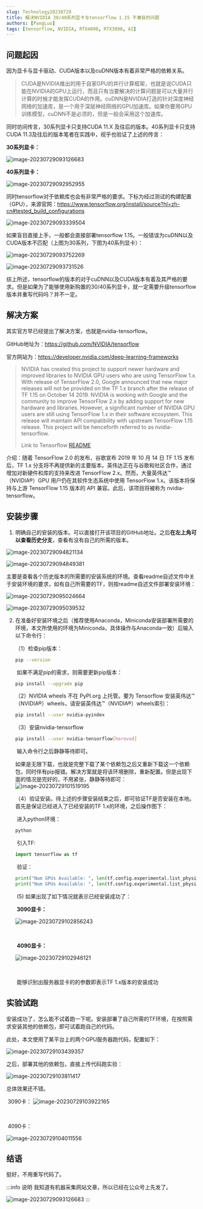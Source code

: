 ```yaml
---
slug: Technology20230729
title: 解决NVIDIA 30/40系列显卡与tensorflow 1.15 不兼容的问题
authors: [PangLuo]
tags: [tensorflow, NVIDIA, RTX4090, RTX3090, AI]
---
```




## 问题起因

因为显卡与显卡驱动、CUDA版本以及cuDNN版本有着非常严格的依赖关系。

> CUDA是NVIDIA推出的用于自家GPU的并行计算框架，也就是说CUDA只能在NVIDIA的GPU上运行，而且只有当要解决的计算问题是可以大量并行计算的时候才能发挥CUDA的作用。cuDNN是NVIDIA打造的针对深度神经网络的加速库，是一个用于深层神经网络的GPU加速库。如果你要用GPU训练模型，cuDNN不是必须的，但是一般会采用这个加速库。



同时坊间传言，30系列显卡只支持CUDA 11.X 及往后的版本。40系列显卡只支持CUDA 11.3及往后的版本笔者在实践中，视乎也验证了上述的传言：

**30系列显卡：**

![image-20230729093126683](https://img.up.cdn.nahida.cn/typora/20230729/assets/image-20230729093126683.png!blog.luomoe.com.20230729)

**40系列显卡：**

![image-20230729092952955](https://img.up.cdn.nahida.cn/typora/20230729/assets/image-20230729092952955.png!blog.luomoe.com.20230729)

同时tensorflow对于依赖库也会有非常严格的要求。下标为经过测试的构建配置（GPU），来源官网：https://www.tensorflow.org/install/source?hl=zh-cn#tested_build_configurations

![image-20230729093339504](https://img.up.cdn.nahida.cn/typora/20230729/assets/image-20230729093339504.png!blog.luomoe.com.20230729)



如果盲目直接上手，一般都会直接部署tensorflow 1.15。一般错误为cuDNN以及CUDA版本不匹配（上图为30系列，下图为40系列显卡）：

![image-20230729093752269](https://img.up.cdn.nahida.cn/typora/20230729/assets/image-20230729093752269.png!blog.luomoe.com.20230729)

![image-20230729093731526](https://img.up.cdn.nahida.cn/typora/20230729/assets/image-20230729093731526.png!blog.luomoe.com.20230729)



综上所述，tensorflow的版本的对于cuDNN以及CUDA版本有着及其严格的要求。但是如果为了能够使用新购置的30/40系列显卡，就一定需要升级tensorflow版本并重写代码吗？并不一定。



## 解决方案

其实官方早已经提出了解决方案，也就是nvidia-tensorflow。

GitHub地址为：https://github.com/NVIDIA/tensorflow

官方网站为：https://developer.nvidia.com/deep-learning-frameworks

> NVIDIA has created this project to support newer hardware and improved libraries to NVIDIA GPU users who are using TensorFlow 1.x. With release of TensorFlow 2.0, Google announced that new major releases will not be provided on the TF 1.x branch after the release of TF 1.15 on October 14 2019. NVIDIA is working with Google and the community to improve TensorFlow 2.x by adding support for new hardware and libraries. However, a significant number of NVIDIA GPU users are still using TensorFlow 1.x in their software ecosystem. This release will maintain API compatibility with upstream TensorFlow 1.15 release. This project will be henceforth referred to as nvidia-tensorflow.
>
> Link to Tensorflow [README](https://github.com/tensorflow/tensorflow)



介绍：随着 TensorFlow 2.0 的发布，谷歌宣布 2019 年 10 月 14 日 TF 1.15 发布后，TF 1.x 分支将不再提供新的主要版本。英伟达正在与谷歌和社区合作，通过增加对新硬件和库的支持来改进 TensorFlow 2.x。然而，大量英伟达™（NVIDIA®）GPU 用户仍在其软件生态系统中使用 TensorFlow 1.x。该版本将保持与上游 TensorFlow 1.15 版本的 API 兼容。此后，该项目将被称为 nvidia-tensorflow。



## 安装步骤

1. 明确自己的安装的版本。可以直接打开该项目的GitHub地址。之后**在左上角可以查看历史分支**，查看有没有自己的所需的版本。

![image-20230729094821134](https://img.up.cdn.nahida.cn/typora/20230729/assets/image-20230729094821134.png!blog.luomoe.com.20230729)

![image-20230729094849381](https://img.up.cdn.nahida.cn/typora/20230729/assets/image-20230729094849381.png!blog.luomoe.com.20230729)



​		主要是查看各个历史版本的所需要的安装系统的环境。查看readme自述文件中关于安装环境的要求，如有自己所需要的TF，则按readme自述文件部署安装环境：

![image-20230729095024664](https://img.up.cdn.nahida.cn/typora/20230729/assets/image-20230729095024664.png!blog.luomoe.com.20230729)

![image-20230729095039532](https://img.up.cdn.nahida.cn/typora/20230729/assets/image-20230729095039532.png!blog.luomoe.com.20230729)



2. 在准备好安装环境之后（推荐使用Anaconda，Miniconda安装部署所需要的环境，本文所使用的环境为Miniconda，具体操作与Anaconda一致）后输入以下命令行：

   （1）检查pip版本：		

   ```bash
   pip --version
   ```

   ​		如果不满足pip的需求，则需要更新pip版本：				

   ```bash
   pip install --upgrade pip
   ```

   （2）NVIDIA wheels 不在 PyPI.org 上托管。要为 Tensorflow 安装英伟达™（NVIDIA®）wheels，请安装英伟达™（NVIDIA®）wheels索引：			

   ```bash
   pip install --user nvidia-pyindex
   ```

   （3）安装nvidia-tensorflow

   ```bash
   pip install --user nvidia-tensorflow[horovod]
   ```

   ​			输入命令行之后静静等待即可。

   ​			如果是无限下载，也就是完整下载了某个依赖包之后又重新下载这一个依赖包，同时伴有pip报错。解决方案就是将该环境删除，重新配置。但是出现下面的情况是完好的，不用紧张，静静等待即可：			![image-20230729101519195](https://img.up.cdn.nahida.cn/typora/20230729/assets/image-20230729101519195.png!blog.luomoe.com.20230729)

   ​	（4）验证安装。待上述的步骤安装结束之后，即可验证TF是否安装在本地。首先是保证已经进入了已经安装的TF 1.x的环境，之后操作图下：

   ​			进入python环境：

   ```bash
   python
   ```

   ​			引入TF:  

   ```python
   import tensorflow as tf
   ```

   ​			验证：

   ```python
   print("Num GPUs Available: ", len(tf.config.experimental.list_physical_devices('GPU')))
   print("Num GPUs Available: ", len(tf.config.experimental.list_physical_devices('XLA_GPU')))
   ```

   ​		(5) 如果出现了如下情况就表示已经安装成功了：

   ​				**3090显卡：**

   ![image-20230729102856243](https://img.up.cdn.nahida.cn/typora/20230729/assets/image-20230729102856243.png!blog.luomoe.com.20230729)

   ​			

   ​			**4090显卡：**

   ![image-20230729102946121](https://img.up.cdn.nahida.cn/typora/20230729/assets/image-20230729102946121.png!blog.luomoe.com.20230729)

   ​	

   ​	能够识别出服务器显卡的的参数即表示TF 1.x版本的安装成功



## 实验试跑

安装成功了，怎么能不试着跑一下呢。安装部署了自己所需的TF环境，在按照需求安装其他的依赖包，即可试着跑自己的代码。



此处，本文使用了某平台上的两个GPU服务器跑代码，配置如下：

![image-20230729103439357](https://img.up.cdn.nahida.cn/typora/20230729/assets/image-20230729103439357.png!blog.luomoe.com.20230729)

之后，部署其他的依赖包，直接上传代码跑实验：

![image-20230729103811417](https://img.up.cdn.nahida.cn/typora/20230729/assets/image-20230729103811417.png!blog.luomoe.com.20230729)

总体效果还不错。

​			3090卡：		![image-20230729103922165](https://img.up.cdn.nahida.cn/typora/20230729/assets/image-20230729103922165.png!blog.luomoe.com.20230729)

​			

​			4090卡：

![image-20230729104011556](https://img.up.cdn.nahida.cn/typora/20230729/assets/image-20230729104011556.png!blog.luomoe.com.20230729)



## 结语

挺好，不用重写代码了。

:::info 说明
我知道有机器采集网站文章，所以已经在公众号上先发了。

![image-20230729093126683](https://img.up.cdn.nahida.cn/typora/20230729/wechat.png!blog.luomoe.com.20230729)
:::